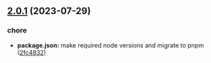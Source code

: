 ## [2.0.1](https://github.com/otedesco/cache/compare/v2.0.0...v2.0.1) (2023-07-29)


### chore

* **package.json:** make required node versions and migrate to pnpm ([2fc4832](https://github.com/otedesco/cache/commit/2fc4832c7e14ba1a0e7c146202ee4fc83cbc3cc5))
